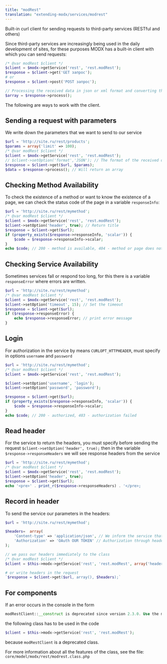 ```yaml
---
title: "modRest"
translation: "extending-modx/services/modrest"
---
```


Built-in curl client for sending requests to third-party services (RESTful and others)

Since third-party services are increasingly being used in the daily development of sites, for these purposes MODX has a built-in client with which you can send requests:

```php
/* @var modRest $client */
$client = $modx->getService('rest', 'rest.modRest');
$response = $client->get('GET запрос');
# or
$response = $client->post('POST запрос');

// Processing the received data in json or xml format and converting them into an array
$array = $response->process();
```

The following are ways to work with the client.

## Sending a request with parameters

We write down the parameters that we want to send to our service

```php
$url = 'http://site.ru/rest/products';
$params = array('limit' => 100);
/* @var modRest $client */
$client = $modx->getService('rest', 'rest.modRest');
// $client->setOption('format','JSON'); // The format of the received data accepts json or xml (json by default) for conversion to an array
$response = $client->get($url, $params);
$data = $response->process(); // Will return an array
```

## Checking Method Availability

To check the existence of a method or want to know the existence of a page, we can check the status code of the page in a variable `responseInfo`:

```php
$url = 'http://site.ru/rest/mymethod';
/* @var modRest $client */
$client = $modx->getService('rest', 'rest.modRest');
$client->setOption('header', true); // Return title
$response = $client->get($url);
if (property_exists($response->responseInfo, 'scalar')) {
    $code = $response->responseInfo->scalar;
}
echo $code; // 200 - method is available, 404 - method or page does not exist
```

## Checking Service Availability

Sometimes services fall or respond too long, for this there is a variable `responseError` where errors are written.

```php
$url = 'http://site.ru/rest/mymethod';
/* @var modRest $client */
$client = $modx->getService('rest', 'rest.modRest');
$client->setOption('timeout', 15); // Set the timeout
$response = $client->get($url);
if ($response->responseError) {
    echo $response->responseError; // print error message
}
```

## Login

For authorization in the service by means `CURLOPT_HTTPHEADER`, must specify in options `username` and `password`

```php
$url = 'http://site.ru/rest/mymethod';
/* @var modRest $client */
$client = $modx->getService('rest', 'rest.modRest');

$client->setOption('username', 'login');
$client->setOption('password', 'password');

$response = $client->get($url);
if (property_exists($response->responseInfo, 'scalar')) {
    $code = $response->responseInfo->scalar;
}
echo $code; // 200 - authorized, 403 - authorization failed
```

## Read header

For the service to return the headers, you must specify before sending the request `$client->setOption('header', true);` then in the variable `$response->responseHeaders` we will see response headers from the service

```php
$url = 'http://site.ru/rest/mymethod';
/* @var modRest $client */
$client = $modx->getService('rest', 'rest.modRest');
$client->setOption('header', true);
$response = $client->get($url);
echo '<pre>' . print_r($response->responseHeaders) . '</pre>;
```

## Record in header

To send the service our parameters in the headers:

```php
$url = 'http://site.ru/rest/mymethod';

$headers=  array(
    'Content-type' => 'application/json', // We inform the service that we want to receive a response in json format
    'Authorization' => 'OAuth OUR TOKEN' // Authorization through headers
);

// we pass our headers immediately to the class
/* @var modRest $client */
$client = $this->modx->getService('rest', 'rest.modRest', array('headers' => $headers);

# or write headers in the request
`$response = $client->get($url, array(), $headers);`
```

## For components

If an error occurs in the console in the form

```php
modRestClient::__construct is deprecated since version 2.3.0. Use the modRest classes instead.
```

the following class has to be used in the code

```php
$client = $this->modx->getService('rest', 'rest.modRest');
```

because `modRestClient` is a deprecated class.

For more information about all the features of the class, see the file: `core/model/modx/rest/modrest.class.php`
